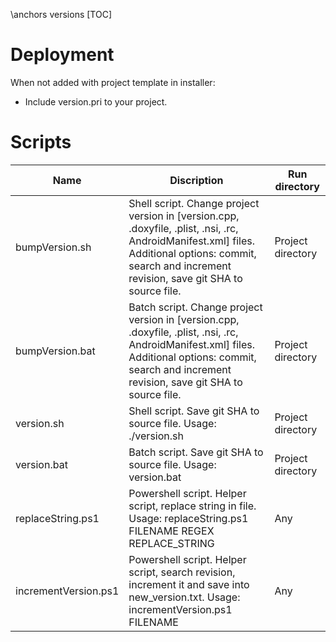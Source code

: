 \anchors versions
[TOC]
# Deployment

When not added with project template in installer:
* Include version.pri to your project.

# Scripts

| Name | Discription | Run directory |
| - | - | - |
| bumpVersion.sh | Shell script. Change project version in [version.cpp, .doxyfile, .plist, .nsi, .rc, AndroidManifest.xml] files. Additional options: commit, search and increment revision, save git SHA to source file. | Project directory |
| bumpVersion.bat | Batch script. Change project version in [version.cpp, .doxyfile, .plist, .nsi, .rc, AndroidManifest.xml] files. Additional options: commit, search and increment revision, save git SHA to source file. | Project directory |
| version.sh | Shell script. Save git SHA to source file. Usage: ./version.sh | Project directory |
| version.bat | Batch script. Save git SHA to source file. Usage: version.bat | Project directory |
| replaceString.ps1 | Powershell script. Helper script, replace string in file. Usage: replaceString.ps1 FILENAME REGEX REPLACE_STRING | Any |
| incrementVersion.ps1 | Powershell script. Helper script, search revision, increment it and save into new_version.txt. Usage: incrementVersion.ps1 FILENAME | Any |
